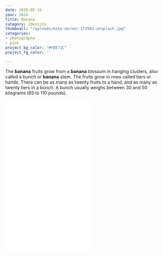 ```yaml
---
date: 2019-05-16
year: 2019
title: Banana
category: Identity
thumbnail: "/uploads/mike-dorner-173502-unsplash.jpg"
categories:
- photography
- pink
project_bg_color: "#F8E71C"
project_fg_color: ''

---
```

The **banana** fruits grow from a **banana** blossom in hanging clusters, also called a bunch or **banana** stem. The fruits grow in rows called tiers or hands. There can be as many as twenty fruits to a hand, and as many as twenty tiers in a bunch. A bunch usually weighs between 30 and 50 kilograms (65 to 110 pounds).

<iframe width="270" height="480" style="max-width: 270px; max-height: 480px;" frameborder="0" src="[https://play.snapchat.com/gulabiqueen?upnext=1&loop=true](https://play.snapchat.com/gulabiqueen?upnext=1&loop=true "https://play.snapchat.com/gulabiqueen?upnext=1&loop=true")"></iframe>